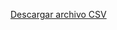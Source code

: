 [Descargar archivo CSV](https://drive.google.com/file/d/1IAK9MQk5naV3NijjURdh9HSY2lMcXHdk/view?usp=drive_link)
